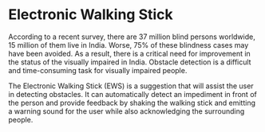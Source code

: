 
# Electronic Walking Stick

According to a recent survey, there are 37 million blind persons worldwide, 15 million of them live in India. Worse, 75% of these blindness cases may have been avoided. As a result, there is a critical need for improvement in the status of the visually impaired in India. Obstacle detection is a difficult and time-consuming task for visually impaired people.

The Electronic Walking Stick (EWS) is a suggestion that will assist the user in detecting obstacles. It can automatically detect an impediment in front of the person and provide feedback by shaking the walking stick and emitting a warning sound for the user while also acknowledging the surrounding people.



